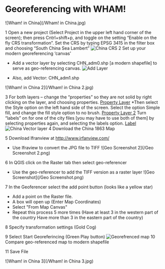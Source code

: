 ﻿# Georeferencing with WHAM!

![Wham! in China](/Wham! in China.jpg)

1 Open a new project (Select Project in the upper left hand corner of the screen); then press Cntrl+shift+p, and toggle on the setting “Enable on the fly CRS transformation”. Set the CRS by typing EPSG 3415 in the filter box and choosing “South China Sea Lambert”
![China CRS](http://i1092.photobucket.com/albums/i405/finbar01/China%20CRS_zpszf7rnulx.png)
2 Set up your modern georeferencing ‘canvas’
* Add a vector layer by selecting CHN_adm0.shp [a modern shapefile] to serve as geo-referencing canvas.
![Add Layer](http://i70.photobucket.com/albums/i94/QueenOfTheMoon/Add%20Layer%20Screenshot.png)

* Also, add Vector: CHN_adm1.shp

![Wham! in China 2](/Wham! in China 2.jpg)

3 For both layers – change the “properties” so they are not solid by right clicking on the layer, and choosing properties. 
[Property Layer](http://i70.photobucket.com/albums/i94/QueenOfTheMoon/Properties%20Screen.png)
*Then select the Style option on the left hand side of the screen. Select the option Simple fill, and change the fill style option to no brush. 
[Property Layer 2](http://i70.photobucket.com/albums/i94/QueenOfTheMoon/Properties%20II.png)
Turn “labels” on for one of the city files [you may have to use both of them] by selecting properties again, and selecting the labels option. 
[Label](http://i70.photobucket.com/albums/i94/QueenOfTheMoon/Label%20Option.png)
![China Vector layer](http://i1092.photobucket.com/albums/i405/finbar01/China%20Vector%20Layer_zps6ozagnm2.png)
4 Download the China 1863 Map 

5 Download Ifranview at http://www.irfanview.com/
* Use Ifraview to convert the JPG file to TIFF
![Geo Screenshot 2](/Geo Screenshot 2.png)
 
6 In QGIS click on the Raster tab then select geo-referencer
* Use the geo-referencer to add the TIFF version as a raster layer 
![Geo Screenshot](/Geo Screenshot.png)

7 In the Geoferencer select the add point button (looks like a yellow star)
* Add a point on the Raster file. 
* A box will open up (Enter Map Coordinates) 
* Select "From Map Canvas"
* Repeat this process 5 more times (Have at least 3 in the western part of the country
 Have more than 3 in the eastern part of the country)

8 Specify transformation settings (Gold Cog)

9 Select Start Georeferincing (Green Play button)
![Georefrenced map](http://i1092.photobucket.com/albums/i405/finbar01/China%20Georefrenced_zpsc56t5hgi.png)
10 Compare geo-referenced map to modern shapefile

11 Save File

![Wham! in China 3](/Wham! in China 3.jpg)
